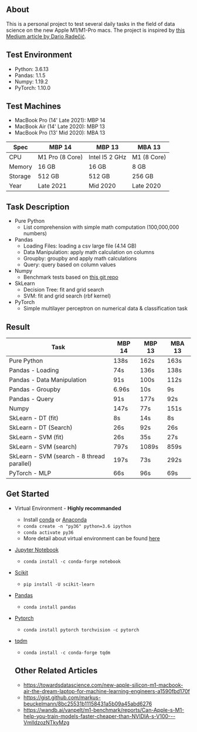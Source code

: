 ## About
This is a personal project to test several daily tasks in the field of data science on the new Apple M1/M1-Pro macs. The project is inspired by [
this Medium article by
Dario Radečić](https://towardsdatascience.com/are-the-new-m1-macbooks-any-good-for-data-science-lets-find-out-e61a01e8cad1).

## Test Environment
- Python: 3.6.13
- Pandas: 1.1.5
- Numpy: 1.19.2
- PyTorch: 1.10.0

## Test Machines
- MacBook Pro (14' Late 2021): MBP 14
- MacBook Air (14' Late 2020): MBP 13
- MacBook Pro (13' Mid 2020): MBA 13

| Spec    | MBP 14 			| MBP 13		  | MBA 13|
| -------	| --------------	| ------------ | -------- |
| CPU 		| M1 Pro (8 Core)| Intel I5 2 GHz | M1 (8 Core) |
| Memory	| 16 GB			| 16 GB		| 8 GB |
| Storage	| 512 GB			| 512 GB		| 256 GB |
| Year		| Late 2021 		| Mid 2020 	| Late 2020|

## Task Description
- Pure Python
	- List comprehension with simple math computation (100,000,000 numbers)
- Pandas
	- Loading Files: loading a csv large file (4.14 GB)
	- Data Manipulation: apply math calculation on columns
	- Groupby: groupby and apply math calculations
	- Query: query based on column values
- Numpy
	- Benchmark tests based on [this git repo](https://gist.github.com/markus-beuckelmann/8bc25531b11158431a5b09a45abd6276)
- SkLearn
	- Decision Tree: fit and grid search
	- SVM: fit and grid search (rbf kernel)
- PyTorch
	- Simple multilayer perceptron on numerical data & classification task

## Result

| Task       						| MBP 14 	| MBP 13 | MBA 13 |
| ---------------------			| ------ 	| ------ | ------ |
| Pure Python 			 		| 138s		| 162s | 163s|
| Pandas - Loading   			| 74s		| 136s | 138s|
| Pandas - Data Manipulation  | 91s 		| 100s | 112s|
| Pandas - Groupby 				| 6.96s   | 10s | 9s |
| Pandas - Query   				| 91s 		| 177s| 92s |
| Numpy   						| 147s 	| 77s | 151s|
| SkLearn - DT (fit)			| 8s		| 14s | 8s|
| SkLearn - DT (Search)			| 26s		| 92s | 26s|
| SkLearn - SVM (fit) 			| 26s	 	| 35s | 27s|
| SkLearn - SVM (search) 		| 797s    | 1089s | 859s|
| SkLearn - SVM (search - 8 thread parallel) 		| 197s    | 73s | 292s|
| PyTorch - MLP 					| 66s 		| 96s| 69s|

## Get Started
- Virtual Environment - **Highly recommanded**
	- Install [conda](https://docs.conda.io/projects/conda/en/latest/user-guide/install/macos.html) or [Anaconda](https://docs.anaconda.com/anaconda/install/index.html)
	- `conda create -n "py36" python=3.6 ipython`
	- `conda activate py36`
	- More detail about virtual environment can be found [here](https://stackoverflow.com/questions/56713744/how-to-create-conda-environment-with-specific-python-version)
- [Jupyter Notebook](https://jupyter.org/install)
	- `conda install -c conda-forge notebook`
- [Scikit](https://scikit-learn.org/stable/install.html)
	- `pip install -U scikit-learn`
- [Pandas](https://pandas.pydata.org/docs/getting_started/install.html)
	- `conda install pandas`
- [Pytorch](https://pytorch.org/get-started/locally)
	- `conda install pytorch torchvision -c pytorch`
- [tqdm](https://github.com/tqdm/tqdm)
	- `conda install -c conda-forge tqdm`


	## Other Related Articles
	- https://towardsdatascience.com/new-apple-silicon-m1-macbook-air-the-dream-laptop-for-machine-learning-engineers-a1590fbd170f
	- https://gist.github.com/markus-beuckelmann/8bc25531b11158431a5b09a45abd6276
	- https://wandb.ai/vanpelt/m1-benchmark/reports/Can-Apple-s-M1-help-you-train-models-faster-cheaper-than-NVIDIA-s-V100---VmlldzozNTkyMzg
